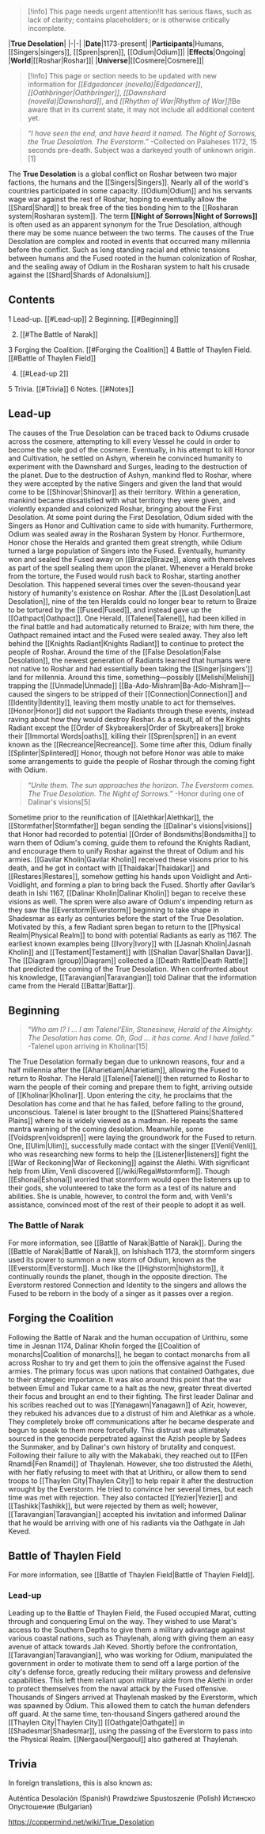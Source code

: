> [!info] This page needs urgent attention!It has serious flaws, such as lack of clarity; contains placeholders; or is otherwise critically incomplete.

|**True Desolation**|
|-|-|
|**Date**|1173-present|
|**Participants**|Humans, [[Singers\|singers]], [[Spren\|spren]], [[Odium\|Odium]]|
|**Effects**|Ongoing|
|**World**|[[Roshar\|Roshar]]|
|**Universe**|[[Cosmere\|Cosmere]]|
> [!info] This page or section needs to be updated with new information for *[[Edgedancer (novella)\|Edgedancer]]*, *[[Oathbringer\|Oathbringer]]*, *[[Dawnshard (novella)\|Dawnshard]]*, and *[[Rhythm of War\|Rhythm of War]]*!Be aware that in its current state, it may not include all additional content yet.

>“*I have seen the end, and have heard it named. The Night of Sorrows, the True Desolation. The Everstorm.*”
\-Collected on Palaheses 1172, 15 seconds pre-death. Subject was a darkeyed youth of unknown origin.[1]


The **True Desolation** is a global conflict on Roshar between two major factions, the humans and the [[Singers\|Singers]]. Nearly all of the world's countries participated in some capacity. [[Odium\|Odium]] and his servants wage war against the rest of Roshar, hoping to eventually allow the [[Shard\|Shard]] to break free of the ties bonding him to the [[Rosharan system\|Rosharan system]]. The term **[[Night of Sorrows\|Night of Sorrows]]** is often used as an apparent synonym for the True Desolation, although there may be some nuance between the two terms.
The causes of the True Desolation are complex and rooted in events that occurred many millennia before the conflict. Such as long standing racial and ethnic tensions between humans and the Fused rooted in the human colonization of Roshar, and the sealing away of Odium in the Rosharan system to halt his crusade against the [[Shard\|Shards of Adonalsium]].

## Contents

1 Lead-up. [[#Lead-up]] 
2 Beginning. [[#Beginning]] 

2. [[#The Battle of Narak]] 


3 Forging the Coalition. [[#Forging the Coalition]] 
4 Battle of Thaylen Field. [[#Battle of Thaylen Field]] 

4. [[#Lead-up 2]] 


5 Trivia. [[#Trivia]] 
6 Notes. [[#Notes]] 


## Lead-up
The causes of the True Desolation can be traced back to Odiums crusade across the cosmere, attempting to kill every Vessel he could in order to become the sole god of the cosmere. Eventually, in his attempt to kill Honor and Cultivation, he settled on Ashyn, wherein he convinced humanity to experiment with the Dawnshard and Surges, leading to the destruction of the planet. Due to the destruction of Ashyn, mankind fled to Roshar, where they were accepted by the native Singers and given the land that would come to be [[Shinovar\|Shinovar]] as their territory. Within a generation, mankind became dissatisfied with what territory they were given, and violently expanded and colonized Roshar, bringing about the First Desolation.
At some point during the First Desolation, Odium sided with the Singers as Honor and Cultivation came to side with humanity. Furthermore, Odium was sealed away in the Rosharan System by Honor. Furthermore, Honor chose the Heralds and granted them great strength, while Odium turned a large population of Singers into the Fused. Eventually, humanity won and sealed the Fused away on [[Braize\|Braize]], along with themselves as part of the spell sealing them upon the planet. Whenever a Herald broke from the torture, the Fused would rush back to Roshar, starting another Desolation. This happened several times over the seven-thousand year history of humanity's existence on Roshar.
After the [[Last Desolation\|Last Desolation]], nine of the ten Heralds could no longer bear to return to Braize to be tortured by the [[Fused\|Fused]], and instead gave up the [[Oathpact\|Oathpact]]. One Herald, [[Talenel\|Talenel]], had been killed in the final battle and had automatically returned to Braize; with him there, the Oathpact remained intact and the Fused were sealed away. They also left behind the [[Knights Radiant\|Knights Radiant]] to continue to protect the people of Roshar.
Around the time of the [[False Desolation\|False Desolation]], the newest generation of Radiants learned that humans were not native to Roshar and had essentially been taking the [[Singer\|singers']] land for millennia. Around this time, something—possibly [[Melishi\|Melishi]] trapping the [[Unmade\|Unmade]] [[Ba-Ado-Mishram\|Ba-Ado-Mishram]]—caused the singers to be stripped of their [[Connection\|Connection]] and [[Identity\|Identity]], leaving them mostly unable to act for themselves. [[Honor\|Honor]] did not support the Radiants through these events, instead raving about how they would destroy Roshar. As a result, all of the Knights Radiant except the [[Order of Skybreakers\|Order of Skybreakers]] broke their [[Immortal Words\|oaths]], killing their [[Spren\|spren]] in an event known as the [[Recreance\|Recreance]]. Some time after this, Odium finally [[Splinter\|Splintered]] Honor, though not before Honor was able to make some arrangements to guide the people of Roshar through the coming fight with Odium.

>“*Unite them. The sun approaches the horizon. The Everstorm comes. The True Desolation. The Night of Sorrows.*”
\-Honor during one of Dalinar's visions[5]

Sometime prior to the reunification of [[Alethkar\|Alethkar]], the [[Stormfather\|Stormfather]] began sending the [[Dalinar's visions\|visions]] that Honor had recorded to potential [[Order of Bondsmiths\|Bondsmiths]] to warn them of Odium's coming, guide them to refound the Knights Radiant, and encourage them to unify Roshar against the threat of Odium and his armies. [[Gavilar Kholin\|Gavilar Kholin]] received these visions prior to his death, and he got in contact with [[Thaidakar\|Thaidakar]] and [[Restares\|Restares]], somehow getting his hands upon Voidlight and Anti-Voidlight, and forming a plan to bring back the Fused. Shortly after Gavilar’s death in Ishi 1167, [[Dalinar Kholin\|Dalinar Kholin]] began to receive these visions as well.
The spren were also aware of Odium's impending return as they saw the [[Everstorm\|Everstorm]] beginning to take shape in Shadesmar as early as centuries before the start of the True Desolation. Motivated by this, a few Radiant spren began to return to the [[Physical Realm\|Physical Realm]] to bond with potential Radiants as early as 1167. The earliest known examples being [[Ivory\|Ivory]] with [[Jasnah Kholin\|Jasnah Kholin]] and [[Testament\|Testament]] with [[Shallan Davar\|Shallan Davar]].
The [[Diagram (group)\|Diagram]] collected a [[Death Rattle\|Death Rattle]] that predicted the coming of the True Desolation. When confronted about his knowledge, [[Taravangian\|Taravangian]] told Dalinar that the information came from the Herald [[Battar\|Battar]].

## Beginning
>“*Who am I? I ... I am Talenel'Elin, Stonesinew, Herald of the Almighty. The Desolation has come. Oh, God ... it has come. And I have failed.*”
\-Talenel upon arriving in Kholinar[15]


The True Desolation formally began due to unknown reasons, four and a half millennia after the [[Aharietiam\|Aharietiam]], allowing the Fused to return to Roshar. The Herald [[Talenel\|Talenel]] then returned to Roshar to warn the people of their coming and prepare them to fight, arriving outside of [[Kholinar\|Kholinar]]. Upon entering the city, he proclaims that the Desolation has come and that he has failed, before falling to the ground, unconscious. Talenel is later brought to the [[Shattered Plains\|Shattered Plains]] where he is widely viewed as a madman. He repeats the same mantra warning of the coming desolation.
Meanwhile, some [[Voidspren\|voidspren]] were laying the groundwork for the Fused to return. One, [[Ulim\|Ulim]], successfully made contact with the singer [[Venli\|Venli]], who was researching new forms to help the [[Listener\|listeners]] fight the [[War of Reckoning\|War of Reckoning]] against the Alethi. With significant help from Ulim, Venli discovered [[/wiki/Regal#stormform]]. Though [[Eshonai\|Eshonai]] worried that stormform would open the listeners up to their gods, she volunteered to take the form as a test of its nature and abilities. She is unable, however, to control the form and, with Venli's assistance, convinced most of the rest of their people to adopt it as well.

### The Battle of Narak
For more information, see [[Battle of Narak\|Battle of Narak]].
During the [[Battle of Narak\|Battle of Narak]], on Ishishach 1173, the stormform singers used its power to summon a new storm of Odium, known as the [[Everstorm\|Everstorm]]. Much like the [[Highstorm\|highstorm]], it continually rounds the planet, though in the opposite direction.
The Everstorm restored Connection and Identity to the singers and allows the Fused to be reborn in the body of a singer as it passes over a region.

## Forging the Coalition
Following the Battle of Narak and the human occupation of Urithiru, some time in Jesnan 1174, Dalinar Kholin forged the [[Coalition of monarchs\|Coalition of monarchs]], he began to contact monarchs from all across Roshar to try and get them to join the offensive against the Fused armies. The primary focus was upon nations that contained Oathgates, due to their strategeic importance. It was also around this point that the war between Emul and Tukar came to a halt as the new, greater threat diverted their focus and brought an end to their fighting.
The first leader Dalinar and his scribes reached out to was [[Yanagawn\|Yanagawn]] of Azir, however, they rebuked his advances due to a distrust of him and Alethkar as a whole. They completely broke off communications after he became desperate and begun to speak to them more forcefully. This distrust was ultimately sourced in the genocide perpetrated against the Azish people by Sadees the Sunmaker, and by Dalinar's own history of brutality and conquest.
Following their failure to ally with the Makabaki, they reached out to [[Fen Rnamdi\|Fen Rnamdi]] of Thaylenah. However, she too distrusted the Alethi, with her flatly refusing to meet with that at Urithiru, or allow them to send troops to [[Thaylen City\|Thaylen City]] to help repair it after the destruction wrought by the Everstorm. He tried to convince her several times, but each time was met with rejection.
They also contacted [[Yezier\|Yezier]] and [[Tashikk\|Tashikk]], but were rejected by them as well; however, [[Taravangian\|Taravangian]] accepted his invitation and informed Dalinar that he would be arriving with one of his radiants via the Oathgate in Jah Keved.


## Battle of Thaylen Field
For more information, see [[Battle of Thaylen Field\|Battle of Thaylen Field]].
### Lead-up
Leading up to the Battle of Thaylen Field, the Fused occupied Marat, cutting through and conquering Emul on the way. They wished to use Marat's access to the Southern Depths to give them a military advantage against various coastal nations, such as Thaylenah, along with giving them an easy avenue of attack towards Jah Keved.
Shortly before the confrontation, [[Taravangian\|Taravangian]], who was working for Odium, manipulated the government in order to motivate them to send off a large portion of the city's defense force, greatly reducing their military prowess and defensive capabilities. This left them reliant upon military aide from the Alethi in order to protect themselves from the naval attack by the Fused offensive.
Thousands of Singers arrived at Thaylenah masked by the Everstorm, which was spawned by Odium. This allowed them to catch the human defenders off guard. At the same time, ten-thousand Singers gathered around the [[Thaylen City\|Thaylen City]] [[Oathgate\|Oathgate]] in [[Shadesmar\|Shadesmar]], using the passing of the Everstorm to pass into the Physical Realm. [[Nergaoul\|Nergaoul]] also gathered at Thaylenah.



## Trivia
In foreign translations, this is also known as:

Auténtica Desolación (Spanish)
Prawdziwe Spustoszenie (Polish)
Истинско Опустошение (Bulgarian)


https://coppermind.net/wiki/True_Desolation